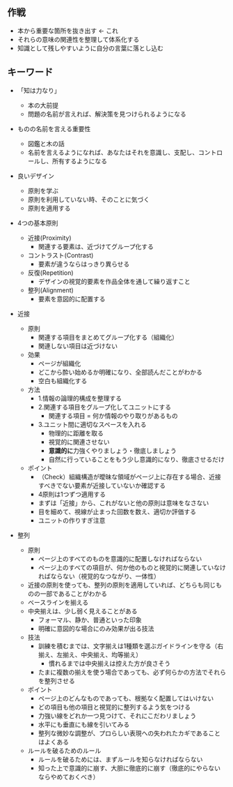 ## 作戦
- 本から重要な箇所を抜き出す <- これ
- それらの意味の関連性を整理して体系化する
- 知識として残しやすいように自分の言葉に落とし込む

## キーワード
- 「知は力なり」
  - 本の大前提
  - 問題の名前が言えれば、解決策を見つけられるようになる
- ものの名前を言える重要性
  - 図鑑と木の話
  - 名前を言えるようになれば、あなたはそれを意識し、支配し、コントロールし、所有するようになる
- 良いデザイン
  - 原則を学ぶ
  - 原則を利用していない時、そのことに気づく
  - 原則を適用する
- 4つの基本原則
  - 近接(Proximity)
    - 関連する要素は、近づけてグループ化する
  - コントラスト(Contrast)
    - 要素が違うならはっきり異らせる
  - 反復(Repetition)
    - デザインの視覚的要素を作品全体を通して繰り返すこと
  - 整列(Alignment)
    - 要素を意図的に配置する

- 近接
  - 原則
    - 関連する項目をまとめてグループ化する（組織化）
    - 関連しない項目は近づけない
  - 効果
    - ページが組織化
    - どこから酔い始めるか明確になり、全部読んだことがわかる
    - 空白も組織化する
  - 方法
    - 1.情報の論理的構成を整理する
    - 2.関連する項目をグループ化してユニットにする
      - 関連する項目 = 何か情報のやり取りがあるもの
    - 3.ユニット間に適切なスペースを入れる
      - 物理的に距離を取る
      - 視覚的に関連させない
      - **意識的に**力強くやりましょう・徹底しましょう
      - 自然に行っていることをもう少し意識的になり、徹底させるだけ
  - ポイント
    - （Check）組織構造が曖昧な領域がページ上に存在する場合、近接すべきでない要素が近接していないか確認する
    - 4原則は1つずつ適用する
    - まずは「近接」から、これがないと他の原則は意味をなさない
    - 目を細めて、視線が止まった回数を数え、適切か評価する
    - ユニットの作りすぎ注意
- 整列
  - 原則
    - ページ上のすべてのものを意識的に配置しなければならない
    - ページ上のすべての項目が、何か他のものと視覚的に関連していなければならない（視覚的なつながり、一体性）
  - 近接の原則を使っても、整列の原則を適用していれば、どちらも同じものの一部であることがわかる
  - ベースラインを揃える
  - 中央揃えは、少し弱く見えることがある
    - フォーマル、静か、普通といった印象
    - 明確に意図的な場合にのみ効果が出る技法
  - 技法
    - 訓練を積むまでは、文字揃えは1種類を選ぶガイドラインを守る（右揃え、左揃え、中央揃え、均等揃え）
      - 慣れるまでは中央揃えは控えた方が良さそう
    - たまに複数の揃えを使う場合であっても、必ず何らかの方法でそれらを整列させる
  - ポイント
    - ページ上のどんなものであっても、根拠なく配置してはいけない
    - どの項目も他の項目と視覚的に整列するよう気をつける
    - 力強い線をどれか一つ見つけて、それにこだわリましょう
    - 水平にも垂直にも線を引いてみる
    - 整列な微妙な調整が、プロらしい表現への失われたカギであることはよくある
  - ルールを破るためのルール
    - ルールを破るためには、まずルールを知らなければならない
    - 知った上で意識的に崩す、大胆に徹底的に崩す（徹底的にやらないならやめておくべき）
